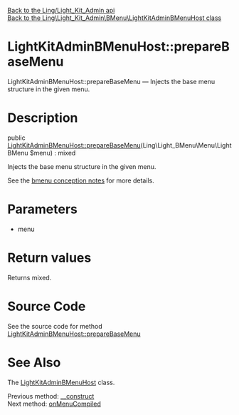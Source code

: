 [Back to the Ling/Light_Kit_Admin api](https://github.com/lingtalfi/Light_Kit_Admin/blob/master/doc/api/Ling/Light_Kit_Admin.md)<br>
[Back to the Ling\Light_Kit_Admin\BMenu\LightKitAdminBMenuHost class](https://github.com/lingtalfi/Light_Kit_Admin/blob/master/doc/api/Ling/Light_Kit_Admin/BMenu/LightKitAdminBMenuHost.md)


LightKitAdminBMenuHost::prepareBaseMenu
================



LightKitAdminBMenuHost::prepareBaseMenu — Injects the base menu structure in the given menu.




Description
================


public [LightKitAdminBMenuHost::prepareBaseMenu](https://github.com/lingtalfi/Light_Kit_Admin/blob/master/doc/api/Ling/Light_Kit_Admin/BMenu/LightKitAdminBMenuHost/prepareBaseMenu.md)(Ling\Light_BMenu\Menu\LightBMenu $menu) : mixed




Injects the base menu structure in the given menu.

See the [bmenu conception notes](https://github.com/lingtalfi/Light_BMenu/blob/master/doc/pages/conception-notes.md) for more details.




Parameters
================


- menu

    


Return values
================

Returns mixed.








Source Code
===========
See the source code for method [LightKitAdminBMenuHost::prepareBaseMenu](https://github.com/lingtalfi/Light_Kit_Admin/blob/master/BMenu/LightKitAdminBMenuHost.php#L52-L69)


See Also
================

The [LightKitAdminBMenuHost](https://github.com/lingtalfi/Light_Kit_Admin/blob/master/doc/api/Ling/Light_Kit_Admin/BMenu/LightKitAdminBMenuHost.md) class.

Previous method: [__construct](https://github.com/lingtalfi/Light_Kit_Admin/blob/master/doc/api/Ling/Light_Kit_Admin/BMenu/LightKitAdminBMenuHost/__construct.md)<br>Next method: [onMenuCompiled](https://github.com/lingtalfi/Light_Kit_Admin/blob/master/doc/api/Ling/Light_Kit_Admin/BMenu/LightKitAdminBMenuHost/onMenuCompiled.md)<br>

